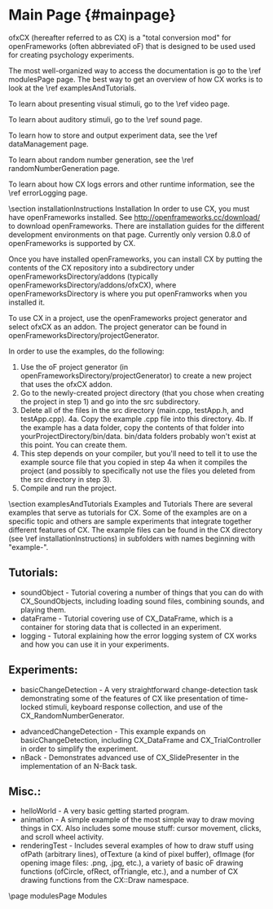 Main Page                         {#mainpage}
=========

ofxCX (hereafter referred to as CX) is a "total conversion mod" for openFrameworks (often abbreviated oF) that 
is designed to be used used for creating psychology experiments.

The most well-organized way to access the documentation is go to the \ref modulesPage page. The best way to get
an overview of how CX works is to look at the \ref examplesAndTutorials.

To learn about presenting visual stimuli, go to the \ref video page.

To learn about auditory stimuli, go to the \ref sound page.

To learn how to store and output experiment data, see the \ref dataManagement page.

To learn about random number generation, see the \ref randomNumberGeneration page.

To learn about how CX logs errors and other runtime information, see the \ref errorLogging page.


\section installationInstructions Installation
In order to use CX, you must have openFrameworks installed. See http://openframeworks.cc/download/ to download openFrameworks.
There are installation guides for the different development environments on that page.
Currently only version 0.8.0 of openFrameworks is supported by CX.

Once you have installed openFrameworks, you can install CX by putting the contents of the CX repository into a subdirectory 
under openFrameworksDirectory/addons (typically openFrameworksDirectory/addons/ofxCX), where openFrameworksDirectory
is where you put openFramworks when you installed it.

To use CX in a project, use the openFrameworks project generator and select ofxCX as an addon. The project generator can
be found in openFrameworksDirectory/projectGenerator.

In order to use the examples, do the following:
1. Use the oF project generator (in openFrameworksDirectory/projectGenerator) to create a new project that uses the ofxCX addon.
2. Go to the newly-created project directory (that you chose when creating the project in step 1) and go into the src subdirectory.
3. Delete all of the files in the src directory (main.cpp, testApp.h, and testApp.cpp).
4a. Copy the example .cpp file into this directory.
4b. If the example has a data folder, copy the contents of that folder into yourProjectDirectory/bin/data. bin/data folders probably won't 
exist at this point. You can create them.
5. This step depends on your compiler, but you'll need to tell it to use the example source file that you copied in step 4a
when it compiles the project (and possibly to specifically not use the files you deleted from the src directory in step 3).
6. Compile and run the project.

\section examplesAndTutorials Examples and Tutorials
There are several examples that serve as tutorials for CX. Some of the examples are on a specific topic and others 
are sample experiments that integrate together different features of CX. The example files can be found in the CX
directory (see \ref installationInstructions) in subfolders with names beginning with "example-".

Tutorials:
-----------------------
+ soundObject - Tutorial covering a number of things that you can do with CX_SoundObjects, including loading sound 
files, combining sounds, and playing them.
+ dataFrame - Tutorial covering use of CX_DataFrame, which is a container for storing data that is collected in an experiment.
+ logging - Tutoral explaining how the error logging system of CX works and how you can use it in your experiments.

Experiments:
------------------------
- basicChangeDetection - A very straightforward change-detection task demonstrating some of the features of CX 
like presentation of time-locked stimuli, keyboard response collection, and use of the CX_RandomNumberGenerator.
+ advancedChangeDetection - This example expands on basicChangeDetection, including CX_DataFrame and CX_TrialController 
in order to simplify the experiment.
+ nBack - Demonstrates advanced use of CX_SlidePresenter in the implementation of an N-Back task.

Misc.:
-----------------------
+ helloWorld - A very basic getting started program.
+ animation - A simple example of the most simple way to draw moving things in CX. Also includes some mouse stuff: 
cursor movement, clicks, and scroll wheel activity.
+ renderingTest - Includes several examples of how to draw stuff using ofPath (arbitrary lines), ofTexture (a kind 
of pixel buffer), ofImage (for opening image files: .png, .jpg, etc.), a variety of basic oF drawing functions 
(ofCircle, ofRect, ofTriangle, etc.), and a number of CX drawing functions from the CX::Draw namespace.

\page modulesPage Modules






